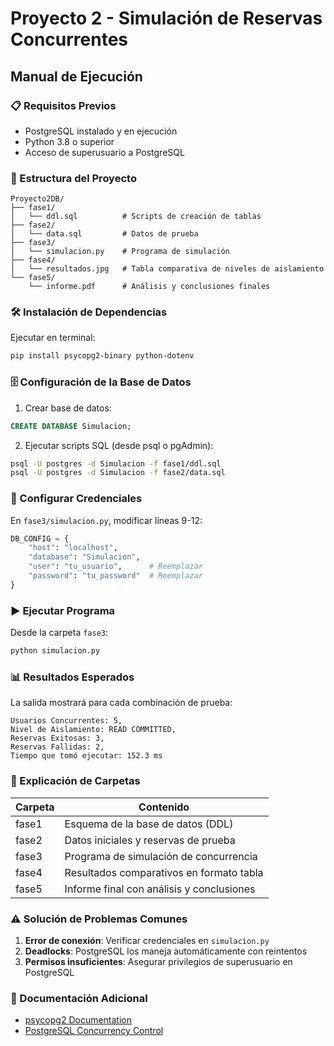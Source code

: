 # Proyecto 2 - Simulación de Reservas Concurrentes

## Manual de Ejecución

### 📋 Requisitos Previos
- PostgreSQL instalado y en ejecución
- Python 3.8 o superior
- Acceso de superusuario a PostgreSQL

### 📂 Estructura del Proyecto
```
Proyecto2DB/
├── fase1/
│   └── ddl.sql          # Scripts de creación de tablas
├── fase2/
│   └── data.sql         # Datos de prueba
├── fase3/
│   └── simulacion.py    # Programa de simulación
├── fase4/
│   └── resultados.jpg   # Tabla comparativa de niveles de aislamiento
└── fase5/
    └── informe.pdf      # Análisis y conclusiones finales
```

### 🛠 Instalación de Dependencias
Ejecutar en terminal:
```bash
pip install psycopg2-binary python-dotenv
```

### 🗄 Configuración de la Base de Datos
1. Crear base de datos:
```sql
CREATE DATABASE Simulacion;
```

2. Ejecutar scripts SQL (desde psql o pgAdmin):
```bash
psql -U postgres -d Simulacion -f fase1/ddl.sql
psql -U postgres -d Simulacion -f fase2/data.sql
```

### 🔧 Configurar Credenciales
En `fase3/simulacion.py`, modificar líneas 9-12:
```python
DB_CONFIG = {
    "host": "localhost",
    "database": "Simulacion",
    "user": "tu_usuario",      # Reemplazar
    "password": "tu_password"  # Reemplazar
}
```

### ▶ Ejecutar Programa
Desde la carpeta `fase3`:
```bash
python simulacion.py
```

### 📊 Resultados Esperados
La salida mostrará para cada combinación de prueba:
```
Usuarios Concurrentes: 5, 
Nivel de Aislamiento: READ COMMITTED, 
Reservas Exitosas: 3, 
Reservas Fallidas: 2, 
Tiempo que tomó ejecutar: 152.3 ms
```

### 📁 Explicación de Carpetas
| Carpeta | Contenido |
|---------|-----------|
| fase1   | Esquema de la base de datos (DDL) |
| fase2   | Datos iniciales y reservas de prueba |
| fase3   | Programa de simulación de concurrencia |
| fase4   | Resultados comparativos en formato tabla |
| fase5   | Informe final con análisis y conclusiones |

### ⚠ Solución de Problemas Comunes
1. **Error de conexión**: Verificar credenciales en `simulacion.py`
2. **Deadlocks**: PostgreSQL los maneja automáticamente con reintentos
3. **Permisos insuficientes**: Asegurar privilegios de superusuario en PostgreSQL

### 📄 Documentación Adicional
- [psycopg2 Documentation](https://www.psycopg.org/docs/)
- [PostgreSQL Concurrency Control](https://www.postgresql.org/docs/current/transaction-iso.html)
